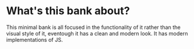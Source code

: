 # What's this bank about?

This minimal bank is all focused in the functionality of it rather than the visual style of it, eventough it has a clean and modern look. It has modern implementations of JS.
